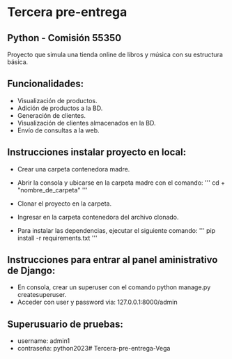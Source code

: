 # Tercera pre-entrega

## Python - Comisión 55350
Proyecto que simula una tienda online de libros y música con su estructura básica.
## Funcionalidades:
+ Visualización de productos.
+ Adición de productos a la BD.
+ Generación de clientes.
+ Visualización de clientes almacenados en la BD.
+ Envío de consultas a la web.

## Instrucciones instalar proyecto en local:
+ Crear una carpeta contenedora madre.
+ Abrir la consola y ubicarse en la carpeta madre con el comando:
'''
cd + "nombre_de_carpeta"
'''
+ Clonar el proyecto en la carpeta.
+ Ingresar en la carpeta contenedora del archivo clonado.

+ Para instalar las dependencias, ejecutar el siguiente comando:
'''
pip install -r requirements.txt
'''
## Instrucciones para entrar al panel aministrativo de Django:
+ En consola, crear un superuser con el comando python manage.py createsuperuser.
+ Acceder con user y password via: 127.0.0.1:8000/admin

## Superusuario de pruebas:

+ username: admin1
+ contraseña: python2023#   T e r c e r a - p r e - e n t r e g a - V e g a  
 